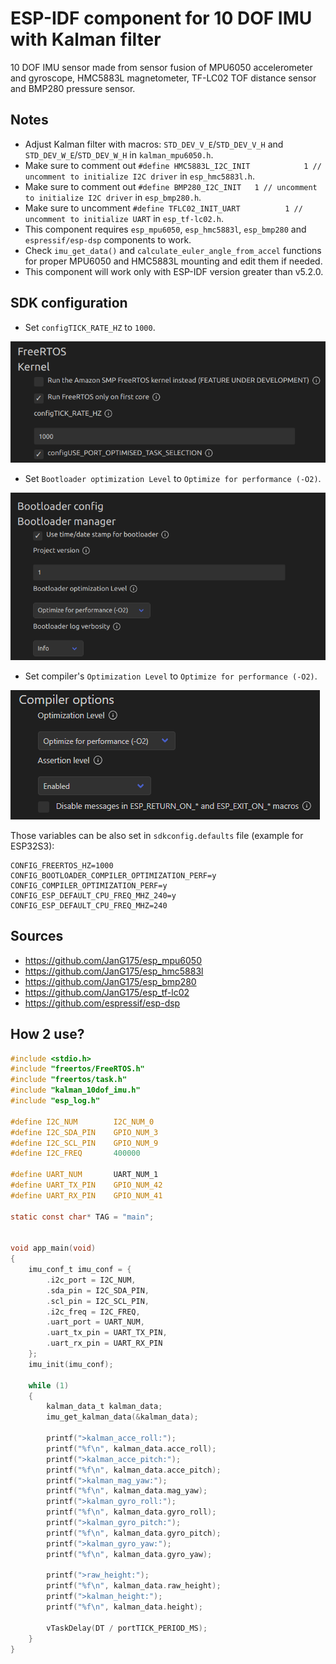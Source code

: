 # ESP-IDF component for 10 DOF IMU with Kalman filter
10 DOF IMU sensor made from sensor fusion of MPU6050 accelerometer and gyroscope, HMC5883L magnetometer, TF-LC02 TOF distance sensor and BMP280 pressure sensor.

## Notes
* Adjust Kalman filter with macros: `STD_DEV_V_E`/`STD_DEV_V_H` and `STD_DEV_W_E`/`STD_DEV_W_H` in `kalman_mpu6050.h`.
* Make sure to comment out `#define HMC5883L_I2C_INIT            1 // uncomment to initialize I2C driver` in `esp_hmc5883l.h`.
* Make sure to comment out `#define BMP280_I2C_INIT   1 // uncomment to initialize I2C driver` in `esp_bmp280.h`.
* Make sure to uncomment `#define TFLC02_INIT_UART          1 // uncomment to initialize UART` in `esp_tf-lc02.h`.
* This component requires `esp_mpu6050`, `esp_hmc5883l`, `esp_bmp280` and `espressif/esp-dsp` components to work.
* Check `imu_get_data()` and `calculate_euler_angle_from_accel` functions for proper MPU6050 and HMC5883L mounting and edit them if needed.
* This component will work only with ESP-IDF version greater than v5.2.0.

## SDK configuration
* Set `configTICK_RATE_HZ` to `1000`.

![tickrate](images/tickrate.png)

* Set `Bootloader optimization Level` to `Optimize for performance (-O2)`.

![bootloader](images/bootloader.png)

* Set compiler's `Optimization Level` to `Optimize for performance (-O2)`.

![compiler](images/compiler.png)

Those variables can be also set in `sdkconfig.defaults` file (example for ESP32S3):
```
CONFIG_FREERTOS_HZ=1000
CONFIG_BOOTLOADER_COMPILER_OPTIMIZATION_PERF=y
CONFIG_COMPILER_OPTIMIZATION_PERF=y
CONFIG_ESP_DEFAULT_CPU_FREQ_MHZ_240=y
CONFIG_ESP_DEFAULT_CPU_FREQ_MHZ=240
```

## Sources
* https://github.com/JanG175/esp_mpu6050
* https://github.com/JanG175/esp_hmc5883l
* https://github.com/JanG175/esp_bmp280
* https://github.com/JanG175/esp_tf-lc02
* https://github.com/espressif/esp-dsp

## How 2 use?
```C
#include <stdio.h>
#include "freertos/FreeRTOS.h"
#include "freertos/task.h"
#include "kalman_10dof_imu.h"
#include "esp_log.h"

#define I2C_NUM        I2C_NUM_0
#define I2C_SDA_PIN    GPIO_NUM_3
#define I2C_SCL_PIN    GPIO_NUM_9
#define I2C_FREQ       400000

#define UART_NUM       UART_NUM_1
#define UART_TX_PIN    GPIO_NUM_42
#define UART_RX_PIN    GPIO_NUM_41

static const char* TAG = "main";


void app_main(void)
{
    imu_conf_t imu_conf = {
        .i2c_port = I2C_NUM,
        .sda_pin = I2C_SDA_PIN,
        .scl_pin = I2C_SCL_PIN,
        .i2c_freq = I2C_FREQ,
        .uart_port = UART_NUM,
        .uart_tx_pin = UART_TX_PIN,
        .uart_rx_pin = UART_RX_PIN
    };
    imu_init(imu_conf);

    while (1)
    {
        kalman_data_t kalman_data;
        imu_get_kalman_data(&kalman_data);

        printf(">kalman_acce_roll:");
        printf("%f\n", kalman_data.acce_roll);
        printf(">kalman_acce_pitch:");
        printf("%f\n", kalman_data.acce_pitch);
        printf(">kalman_mag_yaw:");
        printf("%f\n", kalman_data.mag_yaw);
        printf(">kalman_gyro_roll:");
        printf("%f\n", kalman_data.gyro_roll);
        printf(">kalman_gyro_pitch:");
        printf("%f\n", kalman_data.gyro_pitch);
        printf(">kalman_gyro_yaw:");
        printf("%f\n", kalman_data.gyro_yaw);

        printf(">raw_height:");
        printf("%f\n", kalman_data.raw_height);
        printf(">kalman_height:");
        printf("%f\n", kalman_data.height);

        vTaskDelay(DT / portTICK_PERIOD_MS);
    }
}
```

